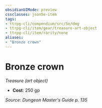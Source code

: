 ```yaml
---
obsidianUIMode: preview
cssclasses: json5e-item
tags:
- ttrpg-cli/compendium/src/5e/dmg
- ttrpg-cli/item/gear/treasure-art-object
- ttrpg-cli/item/rarity/none
aliases: 
- "Bronze crown"
---
```

# Bronze crown
*Treasure (art object)*  


- **Cost**: 250 gp

*Source: Dungeon Master's Guide p. 135*